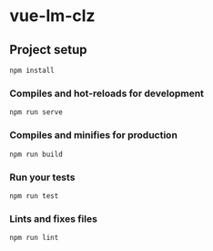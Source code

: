 # vue-lm-clz

## Project setup

```node
npm install
```

### Compiles and hot-reloads for development

```node
npm run serve
```

### Compiles and minifies for production

```node
npm run build
```

### Run your tests

```node
npm run test
```

### Lints and fixes files
```
npm run lint
```
